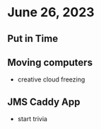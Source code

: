 # June 26, 2023

## Put in Time

## Moving computers
- creative cloud freezing

## JMS Caddy App
- start trivia